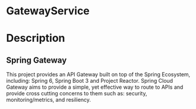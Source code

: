 # GatewayService

# Description
## Spring Gateway

This project provides an API Gateway built on top of the Spring Ecosystem, including: Spring 6, Spring Boot 3 and Project Reactor. Spring Cloud Gateway aims to provide a simple, yet effective way to route to APIs and provide cross cutting concerns to them such as: security, monitoring/metrics, and resiliency.
